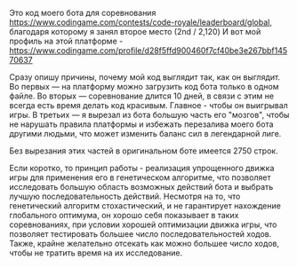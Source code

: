 Это код моего бота для соревнования https://www.codingame.com/contests/code-royale/leaderboard/global, благодаря которому я занял второе место (2nd / 2,120)
И вот мой профиль на этой платформе - https://www.codingame.com/profile/d28f5ffd900460f7cf40be3e267bbf14570637

Сразу опишу причины, почему мой код выглядит так, как он выглядит.
Во первых — на платформу можно загрузить код бота только в одном файле.
Во вторых — соревнование длится 10 дней, в связи с этим не всегда есть время делать код красивым. Главное - чтобы он выигрывал игры.
В третьих — я вырезал из бота большую часть его "мозгов", чтобы не нарушать правила платформы и избежать перезалива моего бота другими людьми, что может изменить баланс сил в легендарной лиге.

Без вырезания этих частей в оригинальном боте имеется 2750 строк.

Если коротко, то принцип работы - реализация упрощенного движка игры для применения его в генетическом алгоритме, что позволяет исследовать большую область возможных действий бота и выбрать лучшую последовательность действий.
Несмотря на то, что генетический алгоритм стохастический, и не гарантирует нахождение глобального оптимума, он хорошо себя показывает в таких соревнованиях, при условии хорошей оптимизации движка игры,
что позволяет тестировать большее число последовательностей ходов. Также, крайне желательно отсекать как можно большее число ходов, чтобы не тратить время на их исследование. 